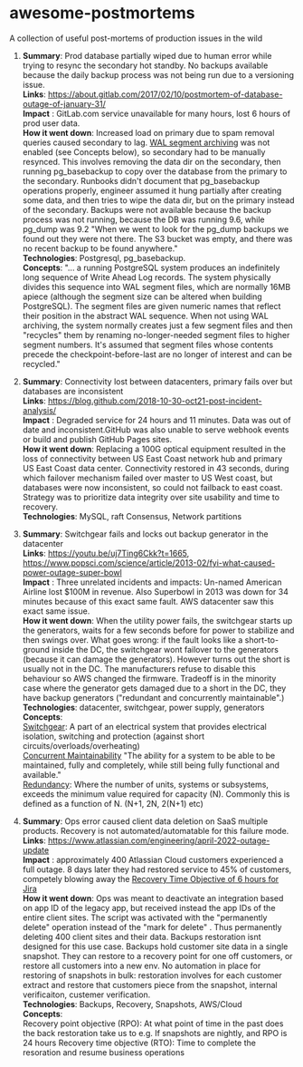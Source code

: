 # awesome-postmortems
A collection of useful post-mortems of production issues in the wild


1.  **Summary**: Prod database partially wiped due to human error while trying to resync the secondary hot standby. No backups available because the daily backup process was not being run due to a versioning issue.  
**Links**: https://about.gitlab.com/2017/02/10/postmortem-of-database-outage-of-january-31/  
**Impact** : GitLab.com service unavailable for many hours, lost 6 hours of prod user data.  
**How it went down**: Increased load on primary due to spam removal queries caused secondary to lag. 
[WAL segment archiving](https://www.postgresql.org/docs/9.3/continuous-archiving.html) was not enabled (see Concepts below), so secondary had to be manually resynced. This involves removing the data dir on the secondary, then running pg_basebackup to copy over the database from the primary to the secondary. Runbooks didn't document that pg_basebackup operations properly, engineer assumed it hung partially after creating some data, and then tries to wipe the data dir, but on the primary instead of the secondary. Backups were not available because the backup process was not running, because the DB was running 9.6, while pg_dump was 9.2 "When we went to look for the pg_dump backups we found out they were not there. The S3 bucket was empty, and there was no recent backup to be found anywhere."  
**Technologies**: Postgresql, pg_basebackup.  
**Concepts**: "... a running PostgreSQL system produces an indefinitely long sequence of Write Ahead Log records. The system physically divides this sequence into WAL segment files, which are normally 16MB apiece (although the segment size can be altered when building PostgreSQL). The segment files are given numeric names that reflect their position in the abstract WAL sequence. When not using WAL archiving, the system normally creates just a few segment files and then "recycles" them by renaming no-longer-needed segment files to higher segment numbers. It's assumed that segment files whose contents precede the checkpoint-before-last are no longer of interest and can be recycled."  



1.  **Summary**: Connectivity lost between datacenters, primary fails over but databases are inconsistent  
**Links**: https://blog.github.com/2018-10-30-oct21-post-incident-analysis/  
**Impact** : Degraded service for 24 hours and 11 minutes. Data was out of date and inconsistent.GitHub was also unable to serve webhook events or build and publish GitHub Pages sites.   
**How it went down**: Replacing a 100G optical equipment resulted in the loss of connectivity between US East Coast network hub and primary US East Coast data center. Connectivity restored in 43 seconds, during which failover mechanism failed over master to US West coast, but databases were now inconsistent, so could not failback to east coast. Strategy was to prioritize data integrity over site usability and time to recovery.  
**Technologies**: MySQL, raft Consensus, Network partitions  


1. **Summary**: Switchgear fails and locks out backup generator in the datacenter  
**Links**: https://youtu.be/uj7Ting6Ckk?t=1665, 
   https://www.popsci.com/science/article/2013-02/fyi-what-caused-power-outage-super-bowl  
**Impact** : Three unrelated incidents and impacts: Un-named American Airline lost $100M in revenue. Also Superbowl in 2013 was down for 34 minutes because of this exact same fault. AWS datacenter saw this exact same issue.  
**How it went down**: When the utility power fails, the switchgear starts up the generators, waits for a few seconds before for power to stabilize and then swings over. What goes wrong: if the fault looks like a short-to-ground inside the DC, the switchgear wont failover to the generators (because it can damage the generators). However turns out the short is usually not in the DC. The manufacturers refuse to disable this behaviour so AWS changed the firmware. Tradeoff is in the minority case where the generator gets damaged due to a short in the DC, they have backup generators ("redundant and concurrently maintainable".)  
**Technologies**: datacenter, switchgear, power supply, generators  
**Concepts**:  
  [Switchgear](http://www.academia.edu/1770072/Low_Voltage_Switchgear): A part of an electrical system that provides electrical isolation, switching and protection (against short circuits/overloads/overheating)  
  [Concurrent Maintainability](https://www.cibse.org/getmedia/fedd9b85-e8ea-44d0-a638-9c2a75f4ec4e/Transferable-Lessons-in-Tier-Based-Design.pdf.aspx)  "The ability for a system to be able to be maintained, fully and completely, while still being fully functional and available."  
  [Redundancy](https://www.cibse.org/getmedia/fedd9b85-e8ea-44d0-a638-9c2a75f4ec4e/Transferable-Lessons-in-Tier-Based-Design.pdf.aspx): Where the number of units, systems or subsystems, exceeds the minimum value required for capacity (N). Commonly this is defined as a function of N. (N+1, 2N, 2(N+1) etc)  
  
1. **Summary**: Ops error caused client data deletion on SaaS multiple products. Recovery is not automated/automatable for this failure mode.  
**Links**: https://www.atlassian.com/engineering/april-2022-outage-update  
**Impact** : approximately 400 Atlassian Cloud customers experienced a full outage. 8 days later they had restored service to 45% of customers, competely blowing away the [Recovery Time Objective of 6 hours for Jira](https://www.atlassian.com/trust/security/data-management)  
**How it went down**: Ops was meant to deactivate an integration based on app ID of the legacy app, but received instead the app IDs of the entire client sites. The script was activated with the "permanently delete" operation instead of the "mark for delete" . Thus permanently deleting 400 client sites and their data. Backups restoration isnt designed for this use case. Backups hold customer site data in a single snapshot. They can restore to a recovery point for one off customers, or restore all customers into a new env. No automation in place for restoring of snapshots in bulk: restoration involves for each customer extract and restore that customers piece from the snapshot, internal verificaiton, custemer verification.  
**Technologies**: Backups, Recovery, Snapshots, AWS/Cloud  
**Concepts**:  
Recovery point objective (RPO): At what point of time in the past does the back restoration take us to e.g. If snapshots are nightly, and RPO is 24 hours
Recovery time objective (RTO): Time to complete the resoration and resume business operations
